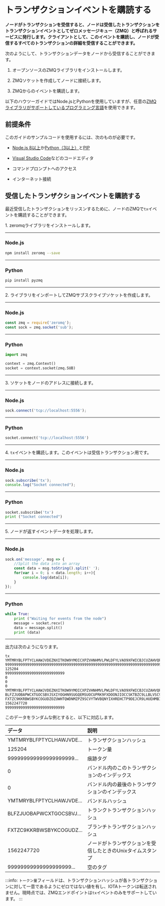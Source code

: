 # トランザクションイベントを購読する
<!-- # Subscribe to the transaction event -->

**ノードがトランザクションを受信すると、ノードは受信したトランザクションをトランザクションイベントとしてゼロメッセージキュー（ZMQ）と呼ばれるサービスに発行します。クライアントとして、このイベントを購読し、ノードが受信するすべてのトランザクションの詳細を受信することができます。**
<!-- **When your node receives transactions, it publishes them as a transaction event to a service called zero message queue (ZMQ). As a client, you can subscribe to this event and receive details of every transaction that your node receives.** -->

次のようにして、トランザクションデータをノードから受信することができます。
<!-- You can receive this transaction data from a node by doing the following: -->

1. オープンソースのZMQライブラリをインストールします。
<!-- 1. Install an open-source ZMQ library -->

2. ZMQソケットを作成してノードに接続します。
<!-- 2. Create a ZMQ socket and connect it to a node -->

3. ZMQからのイベントを購読します。
<!-- 3. Subscribe to events from the ZMQ -->

以下のハウツーガイドではNode.jsとPythonを使用していますが、任意の[ZMQライブラリがサポートしているプログラミング言語](http://zguide.zeromq.org/page:all)を使用できます。
<!-- In the following how-to guide we use Node.js and Python, but you could use any [programming language that the ZMQ library supports](http://zguide.zeromq.org/page:all). -->

## 前提条件
<!-- ## Prerequisites -->

このガイドのサンプルコードを使用するには、次のものが必要です。
<!-- To use the sample code in this guide, you must have the following: -->

* [Node.js 8以上](https://nodejs.org/en/)か[Python（3以上）](https://www.python.org/downloads/)と[PIP](https://pip.pypa.io/en/stable/installing/)
<!-- * [Node.js (8+)](https://nodejs.org/en/) or [Python (3+)](https://www.python.org/downloads/) and [PIP](https://pip.pypa.io/en/stable/installing/) -->
* [Visual Studio Code](https://code.visualstudio.com/Download)などのコードエディタ
<!-- * A code editor such as [Visual Studio Code](https://code.visualstudio.com/Download) -->
* コマンドプロンプトへのアクセス
<!-- * Access to a command prompt -->
* インターネット接続
<!-- * An Internet connection -->

## 受信したトランザクションイベントを購読する
<!-- ## Subscribe to the received transaction event -->

最近受信したトランザクションをリッスンするために、ノードのZMQで`tx`イベントを購読することができます。
<!-- You can subscribe to the `tx` event on the ZMQ of a node to listen for recently received transactions. -->

1\. zeromqライブラリをインストールします。
  <!-- 1\. Install the zeromq library -->

--------------------
### Node.js

```bash
npm install zeromq --save
```
---
### Python

```bash
pip install pyzmq
```
--------------------

2\. ライブラリをインポートしてZMQサブスクライブソケットを作成します。
  <!-- 2\. Import the libraries and create a ZMQ subscribe socket -->

--------------------
### Node.js

```js
const zmq = require('zeromq');
const sock = zmq.socket('sub');
```
---
### Python

```python
import zmq

context = zmq.Context()
socket = context.socket(zmq.SUB)
```
--------------------

3\. ソケットをノードのアドレスに接続します。
  <!-- 3\. Connect the socket to your node's address -->

--------------------
### Node.js

```js
sock.connect('tcp://localhost:5556');
```
---
### Python

```python
socket.connect('tcp://localhost:5556')
```
--------------------

4\. `tx`イベントを購読します。このイベントは受信トランザクション用です。
  <!-- 4\. Subscribe to the `tx` event. This event is for received transactions. -->

--------------------
### Node.js

```js
sock.subscribe('tx');
console.log("Socket connected");
```
---
### Python
```python
socket.subscribe('tx')
print ("Socket connected")
```
--------------------

5\. ノードが返すイベントデータを処理します。
  <!-- 5\. Process the event data that the node returns -->

--------------------
### Node.js

```js
sock.on('message', msg => {
    //Split the data into an array
    const data = msg.toString().split(' ');
    for(var i = 0; i < data.length; i++){
        console.log(data[i]);
    }
});
```
---
### Python
```python
while True:
    print ("Waiting for events from the node")
    message = socket.recv()
    data = message.split()
    print (data)
```
--------------------

出力は次のようになります。
<!-- The output should display something like the following: -->
```shell
tx
YMTMRYBLFPTYCLHAWJVDEZNXITKOW9YMOICXPZVHNHMVLPWLDFYLVAO9XFWICBJCUZAHVQPHINBDXD9NE
999999999999999999999999999999999999999999999999999999999999999999999999999999999
125204
999999999999999999999999999
0
0
0
YMTMRYBLFPTYCLHAWJVDEZNXITKOW9YMOICXPZVHNHMVLPWLDFYLVAO9XFWICBJCUZAHVQPHINBDXD9NE
BLFZJUOBAPWCXTGOCSBVJSXIYOGHN9SUGQEMSUOCUPRK9FXDOONJIOCCSKTBZC9LLBLVSC9BOXEDRE9HY
FXTZC9KKRBWSBYKCOGUDZOZUWHTQWDNMZPZ9SCVYTWVBQNYIXHREHCTP9DEJCR9LHUEHMBIXXGSDQJUUW
1562247720
999999999999999999999999999
```

このデータをランダムな例とすると、以下に対応します。
<!-- If we take this data as a random example, it corresponds to the following: -->

| **データ** | **説明** |
| :--------- | :------- |
| YMTMRYBLFPTYCLHAWJVDE... | トランザクションハッシュ |
| 125204 | トークン量 |
| 999999999999999999999... | 痕跡タグ |
| 0 | バンドル内のこのトランザクションのインデックス |
| 0 | バンドル内の最後のトランザクションのインデックス |
| YMTMRYBLFPTYCLHAWJVDE... | バンドルハッシュ |
| BLFZJUOBAPWCXTGOCSBVJ... | トランクトランザクションハッシュ |
| FXTZC9KKRBWSBYKCOGUDZ... | ブランチトランザクションハッシュ |
| 1562247720 | ノードがトランザクションを受信したときのUnixタイムスタンプ |
| 99999999999999999999... | 空のタグ |


<!-- | **Data**| **Description**| -->
<!-- |:--------|:---------------| -->
<!-- |tx|Name of the ZMQ event| -->
<!-- |YMTMRYBLFPTYCLHAWJVDE...|Transaction hash| -->
<!-- |125204|Value| -->
<!-- |999999999999999999999...|Obsolete tag| -->
<!-- |0|Index of this transaction in the bundle| -->
<!-- |0|Index of the last transaction in the bundle| -->
<!-- |YMTMRYBLFPTYCLHAWJVDE...|Bundle hash| -->
<!-- |BLFZJUOBAPWCXTGOCSBVJ...|Trunk transaction hash| -->
<!-- |FXTZC9KKRBWSBYKCOGUDZ...|Branch transaction hash| -->
<!-- |1562247720|Unix timestamp of when the node received the transaction| -->
<!-- |99999999999999999999...|Empty tag| -->

:::info:
`トークン量`フィールドは、トランザクションハッシュが各トランザクションに対して一意であるようにゼロではない値を有し、IOTAトークンは転送されません。現時点では、ZMQエンドポイントは`tx`イベントのみをサポートしています。
:::
<!-- :::info: -->
<!-- The `value` field has a non-zero value so that the transaction hash is unique for each transaction. No IOTA tokens are transferred. -->
<!-- At the moment, the ZMQ endpoint only supports the `tx` event. -->
<!-- ::: -->
